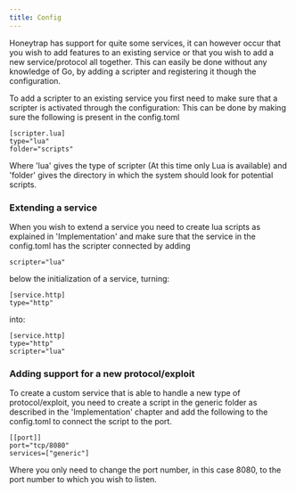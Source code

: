 ```yaml
---
title: Config
---
```


Honeytrap has support for quite some services, it can however occur that you wish to add features
to an existing service or that you wish to add a new service/protocol all together.
This can easily be done without any knowledge of Go, by adding a scripter and registering it 
though the configuration.

To add a scripter to an existing service you first need to make sure that a scripter is activated 
through the configuration: This can be done by making sure the following is present in the config.toml
```
[scripter.lua]
type="lua"
folder="scripts"
```
Where 'lua' gives the type of scripter (At this time only Lua is available) and 'folder' gives the 
directory in which the system should look for potential scripts.


### Extending a service
When you wish to extend a service you need to create lua scripts as explained in 'Implementation' 
and make sure that the service in the config.toml has the scripter connected by adding
```
scripter="lua"
```
below the initialization of a service, turning:
```
[service.http]
type="http"
```
into:
```
[service.http]
type="http"
scripter="lua"
```

### Adding support for a new protocol/exploit
To create a custom service that is able to handle a new type of protocol/exploit, you need to create
a script in the generic folder as described in the 'Implementation' chapter and add the following to 
the config.toml to connect the script to the port.
```
[[port]]
port="tcp/8080"
services=["generic"]
```
Where you only need to change the port number, in this case 8080, to the port number to which you wish 
to listen.